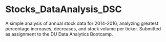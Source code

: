 # Stocks_DataAnalysis_DSC
A simple analysis of annual stock data for 2014-2016, analyzing greatest percentage increases, decreases, and stock volume per ticker. Submitted as assignment to the DU Data Analytics Bootcamp.
